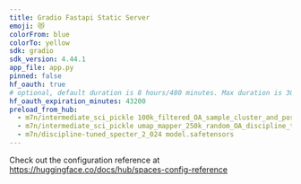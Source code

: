 ```yaml
---
title: Gradio Fastapi Static Server
emoji: 😻
colorFrom: blue
colorTo: yellow
sdk: gradio
sdk_version: 4.44.1
app_file: app.py
pinned: false
hf_oauth: true
# optional, default duration is 8 hours/480 minutes. Max duration is 30 days/43200 minutes.
hf_oauth_expiration_minutes: 43200
preload_from_hub:
  - m7n/intermediate_sci_pickle 100k_filtered_OA_sample_cluster_and_positions_supervised.pkl
  - m7n/intermediate_sci_pickle umap_mapper_250k_random_OA_discipline_tuned_specter_2_params.pkl
  - m7n/discipline-tuned_specter_2_024 model.safetensors
---
```





Check out the configuration reference at https://huggingface.co/docs/hub/spaces-config-reference